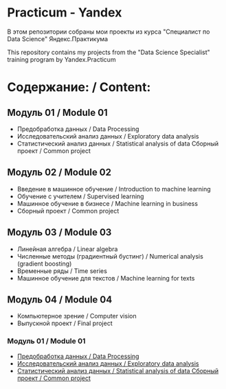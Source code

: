 # Practicum - Yandex
В этом репозитории собраны мои проекты из курса "Специалист по Data Science" Яндекс.Практикума

This repository contains my projects from the "Data Science Specialist" training program by Yandex.Practicum
# Содержание: / Content:
## Модуль 01 / Module 01
 - Предобработка данных / Data Processing
 - Исследовательский анализ данных / Exploratory data analysis
 - Статистический анализ данных / Statistical analysis of data
Сборный проект / Common project
## Модуль 02 / Module 02
- Введение в машинное обучение / Introduction to machine learning
- Обучение с учителем / Supervised learning
- Машинное обучение в бизнесе / Machine learning in business
- Сборный проект / Common project
## Модуль 03 / Module 03
- Линейная алгебра / Linear algebra
- Численные методы (градиентный бустинг) / Numerical analysis (gradient boosting)
- Временные ряды / Time series
- Машинное обучение для текстов / Machine learning for texts
## Модуль 04 / Module 04
- Компьютерное зрение / Computer vision
- Выпускной проект / Final project
<h3>Модуль 01 / Module 01</h3><ul>
<li><a href='https://github.com/pilgblog/practicum-yandex/tree/main/01_Исследование%20надежности%20заемщиков'>Предобработка данных / Data Processing</a></li>
 <li><a href='https://github.com/pilgblog/practicum-yandex/tree/main/02_Исследование%20объявлений%20о%20продаже%20квартир'>Исследовательский анализ данных / Exploratory data analysis</a></li>
 <li><a href='https://github.com/pilgblog/practicum-yandex/blob/main/03_Определение%20выгодного%20тарифа%20для%20телеком%20компании/Определение%20выгодного%20тарифа%20для%20телеком%20компании.ipynb'>Статистический анализ данных / Statistical analysis of data Сборный проект / Common project</a></li>
